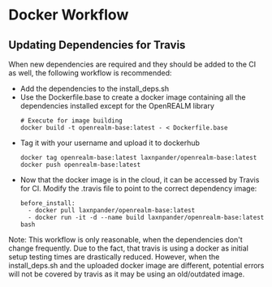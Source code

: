 # Docker Workflow

## Updating Dependencies for Travis

When new dependencies are required and they should be added to the CI as well, the following workflow is recommended:
- Add the dependencies to the install_deps.sh
- Use the Dockerfile.base to create a docker image containing all the dependencies installed except for the OpenREALM library
  ```
  # Execute for image building
  docker build -t openrealm-base:latest - < Dockerfile.base
  ```
- Tag it with your username and upload it to dockerhub
  ```
  docker tag openrealm-base:latest laxnpander/openrealm-base:latest
  docker push openrealm-base:latest
  ```
- Now that the docker image is in the cloud, it can be accessed by Travis for CI. Modify the .travis file to point to the correct dependency image:
  ```
  before_install:
    - docker pull laxnpander/openrealm-base:latest
    - docker run -it -d --name build laxnpander/openrealm-base:latest bash
  ```
Note: This workflow is only reasonable, when the dependencies don't change frequently. Due to the fact, that travis is using a docker as initial setup testing
times are drastically reduced. However, when the install_deps.sh and the uploaded docker image are different, potential errors will not be covered by travis as
it may be using an old/outdated image.